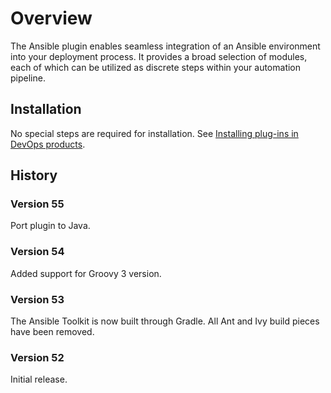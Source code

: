 # Overview

The Ansible plugin enables seamless integration of an Ansible environment into your deployment process. It provides a broad selection of modules, each of which can be utilized as discrete steps within your automation pipeline.

## Installation

No special steps are required for installation. See [Installing plug-ins in DevOps products](https://community.ibm.com/community/user/wasdevops/blogs/laurel-dickson-bull1/2022/06/13/install-plugins).

## History

### Version 55

Port plugin to Java.

### Version 54

Added support for Groovy 3 version.

### Version 53

The Ansible Toolkit is now built through Gradle. All Ant and Ivy build pieces have been removed.

### Version 52

Initial release.

